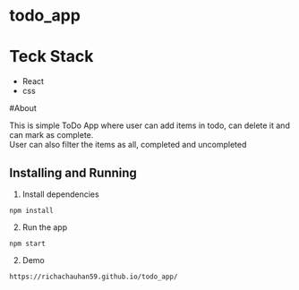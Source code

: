 # todo_app
# Teck Stack
<ul>
<li>React</li>
<li>css</li>
</ul>

#About
<p>This is simple ToDo App where user can add items in todo, can delete it and can mark as complete.</br>
User can also filter the items as all, completed and uncompleted</p>

## Installing and Running

1. Install dependencies
```
npm install
```

2. Run the app
```
npm start
```

2. Demo
```
https://richachauhan59.github.io/todo_app/
